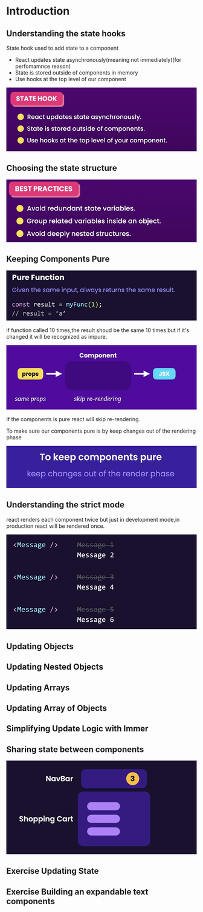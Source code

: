 # Introduction

## Understanding the state hooks
State hook used to add state to a component
* React updates state asynchronously(meaning not immediately)(for perfomamnce reason)
* State is stored outside of components in memory
* Use hooks at the top level of our component

![Alt text](../Images/image-22.png)

## Choosing the state structure

![Alt text](../Images/image-23.png)

## Keeping Components Pure

![Alt text](../Images/image-24.png)

if function called 10 times,the result shoud be the same 10 times but if it's changed it will be recognized as impure.

![Alt text](../Images/image-25.png)

If the components is pure react will skip re-rendering.

To make sure our components pure is by keep changes out of the rendering phase

![Alt text](../Images/image-26.png)

## Understanding the strict mode
react renders each component twice but just in development mode,in production react will be rendered once.

![Alt text](../Images/image-27.png)

## Updating Objects

## Updating Nested Objects

## Updating Arrays

## Updating Array of Objects

## Simplifying Update Logic with Immer

## Sharing state between components

![Alt text](../Images/image-28.png)

## Exercise Updating State

## Exercise Building an expandable text components














